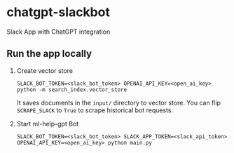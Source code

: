 # chatgpt-slackbot
Slack App with ChatGPT integration

## Run the app locally
1. Create vector store
    ```shell
    SLACK_BOT_TOKEN=<slack_bot_token> OPENAI_API_KEY=<open_ai_key> python -m search_index.vector_store
    ```
   It saves documents in the `input/` directory to vector store.
   You can flip `SCRAPE_SLACK` to `True` to scrape historical bot requests.

2. Start ml-help-gpt Bot
    ```shell
    SLACK_BOT_TOKEN=<slack_bot_token> SLACK_APP_TOKEN=<slack_api_token> OPENAI_API_KEY=<open_ai_key> python main.py
    ```

